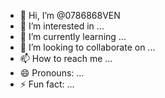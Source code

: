 - 👋 Hi, I’m @0786868VEN
- 👀 I’m interested in ...
- 🌱 I’m currently learning ...
- 💞️ I’m looking to collaborate on ...
- 📫 How to reach me ...
- 😄 Pronouns: ...
- ⚡ Fun fact: ...

<!---
0786868VEN/0786868VEN is a ✨ special ✨ repository because its `README.md` (this file) appears on your GitHub profile.
You can click the Preview link to take a look at your changes.
--->
